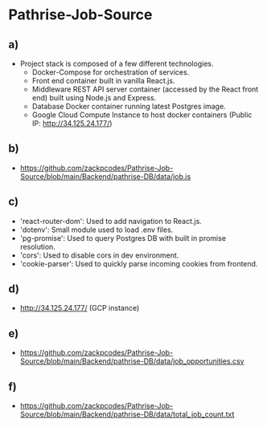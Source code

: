 # Pathrise-Job-Source

## a)
- Project stack is composed of a few different technologies.
  - Docker-Compose for orchestration of services.
  - Front end container built in vanilla React.js.
  - Middleware REST API server container (accessed by the React front end) built using Node.js and Express.
  - Database Docker container running latest Postgres image.
  - Google Cloud Compute Instance to host docker containers (Public IP: http://34.125.24.177/)

## b)
- https://github.com/zackpcodes/Pathrise-Job-Source/blob/main/Backend/pathrise-DB/data/job.js

## c)
- 'react-router-dom': Used to add navigation to React.js.
- 'dotenv': Small module used to load .env files.
- 'pg-promise': Used to query Postgres DB with built in promise resolution.
- 'cors': Used to disable cors in dev environment.
- 'cookie-parser': Used to quickly parse incoming cookies from frontend.

## d)
- http://34.125.24.177/ (GCP instance)

## e)
- https://github.com/zackpcodes/Pathrise-Job-Source/blob/main/Backend/pathrise-DB/data/job_opportunities.csv

## f)
- https://github.com/zackpcodes/Pathrise-Job-Source/blob/main/Backend/pathrise-DB/data/total_job_count.txt
